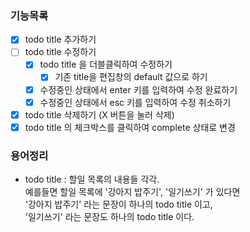 ### 기능목록
- [x] todo title 추가하기
- [ ] todo title 수정하기
    - [x] todo title 을 더블클릭하여 수정하기
        - [x] 기존 title을 편집창의 default 값으로 하기
    - [x] 수정중인 상태에서 enter 키를 입력하여 수정 완료하기
    - [x] 수정중인 상태에서 esc 키를 입력하여 수정 취소하기
- [x] todo title 삭제하기 (X 버튼을 눌러 삭제)
- [x] todo title 의 체크박스를 클릭하여 complete 상태로 변경

### 용어정리
- todo title : 할일 목록의 내용들 각각.  
  예를들면 할일 목록에 '강아지 밥주기', '일기쓰기' 가 있다면  
  '강아지 밥주기' 라는 문장이 하나의 todo title 이고,  
  '일기쓰기' 라는 문장도 하나의 todo title 이다. 

